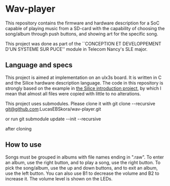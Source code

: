# Wav-player
This repository contains the firmware and hardware description for a SoC capable of playing music from a SD-card with the capability of choosing the song/album through push buttons, and showing art for the specific song.

This project was done as part of the ``CONCEPTION ET DEVELOPPEMENT D'UN SYSTEME SUR PUCE'' module in Telecom Nancy's SLE major.

## Language and specs

This project is aimed at implementation on an ulx3s board. It is written in C and the Silice hardware description language. The code in this repository is strongly based on the example in [the Silice introduction project](https://github.com/sylefeb/Silice/tree/master/learn-silice/classroom/soc_wave_player), by which I mean that almost all files were copied with little to no alterations.

This project uses submodules. Please clone it with
    git clone --recursive git@github.com:LucasEBSkora/wav-player.git

or run
    git submodule update --init --recursive

after cloning

## How to use
Songs must be grouped in albums with file names ending in ".raw". To enter an album, use the right button, and to play a song, use the right button. To pick the song/album, use the up and down buttons, and to exit an album, use the left button. You can also use B1 to decrease the volume and B2 to increase it. The volume level is shown on the LEDs.